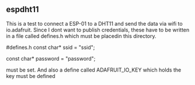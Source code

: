## espdht11
This is a test to connect a ESP-01 to a DHT11 and send the data via wifi to io.adafruit.
Since I dont want to publish credentials, these have to be written in a file called defines.h which must be placedin this directory.

#defines.h
const char* ssid     = "ssid";

const char* password = "password";

must be set.
And also a define called ADAFRUIT_IO_KEY which holds the key must be defined
